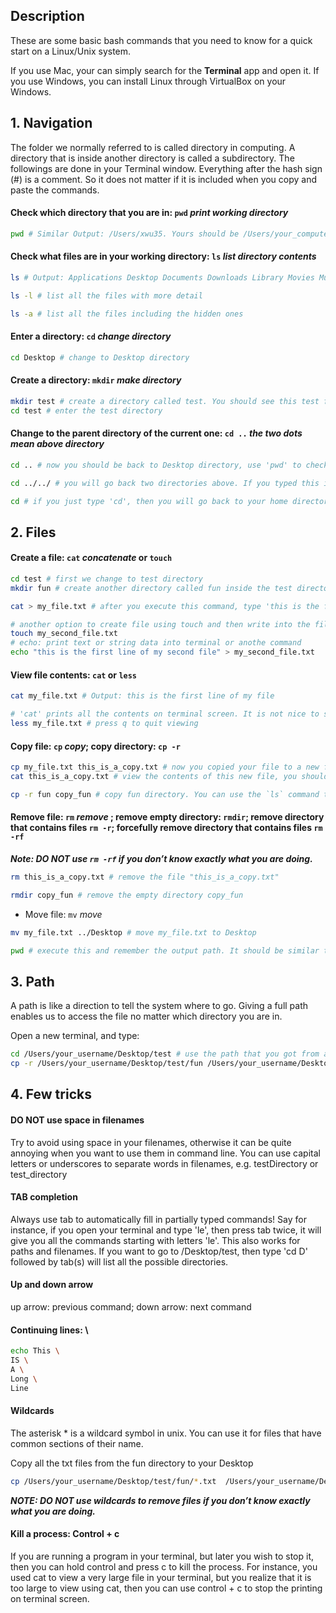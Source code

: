 ## Description

These are some basic bash commands that you need to know for a quick start on a Linux/Unix system. 

If you use Mac, your can simply search for the **Terminal** app and open it. If you use Windows, you can install Linux through VirtualBox on your Windows. 

## 1. Navigation

The folder we normally referred to is called directory in computing. A directory that is inside another directory is called a subdirectory. The followings are done in your Terminal window. Everything after the hash sign (#) is a comment. So it does not matter if it is included when you copy and paste the commands.

#### Check which directory that you are in: `pwd` *print working directory* 

```bash
pwd # Similar Output: /Users/xwu35. Yours should be /Users/your_computer_username
```

#### Check what files are in your working directory: `ls` *list directory contents*

```bash
ls # Output: Applications Desktop Documents Downloads Library Movies Music Pictures 

ls -l # list all the files with more detail

ls -a # list all the files including the hidden ones
```

#### Enter a directory: `cd` *change directory*

```bash
cd Desktop # change to Desktop directory
```

#### Create a directory: `mkdir` *make directory*

```bash
mkdir test # create a directory called test. You should see this test folder on your desktop now if you did type 'cd Desktop' above
cd test # enter the test directory
```

#### Change to the parent directory of the current one: `cd ..` *the two dots mean above directory*
```bash
cd .. # now you should be back to Desktop directory, use 'pwd' to check

cd ../../ # you will go back two directories above. If you typed this instead of 'cd ..' when you are in test directory, then you should be back to /Users/your_computer_username

cd # if you just type 'cd', then you will go back to your home directory /Users/your_computer_username. this is the same as 'cd ~'
```

## 2. Files

#### Create a file: `cat` *concatenate* or `touch`
```bash
cd test # first we change to test directory
mkdir fun # create another directory called fun inside the test directory. We will use this one later.

cat > my_file.txt # after you execute this command, type 'this is the first line of my file' as the content, then press control + d to stop

# another option to create file using touch and then write into the file using echo
touch my_second_file.txt
# echo: print text or string data into terminal or anothe command
echo "this is the first line of my second file" > my_second_file.txt 
```
#### View file contents: `cat` or `less`
```bash
cat my_file.txt # Output: this is the first line of my file 

# 'cat' prints all the contents on terminal screen. It is not nice to see if it is a large file. If you want to view a large file, you can use 'less' to view the file.
less my_file.txt # press q to quit viewing 
```

#### Copy file: `cp` *copy*; copy directory: `cp -r`
```bash
cp my_file.txt this_is_a_copy.txt # now you copied your file to a new file called 'this_is_a_copy.txt'
cat this_is_a_copy.txt # view the contents of this new file, you should see the same output as my_file.txt. 

cp -r fun copy_fun # copy fun directory. You can use the `ls` command to list all the files: copy_fun  fun   my_file.txt  this_is_a_copy.txt
```

#### Remove file: `rm` *remove* ; remove empty directory: `rmdir`; remove directory that contains files `rm -r`; forcefully remove directory that contains files `rm -rf` 

***Note: DO NOT use `rm -rf` if you don’t know exactly what you are doing.***
```bash
rm this_is_a_copy.txt # remove the file "this_is_a_copy.txt"

rmdir copy_fun # remove the empty directory copy_fun
```
  
- Move file: `mv` *move*
```bash
mv my_file.txt ../Desktop # move my_file.txt to Desktop

pwd # execute this and remember the output path. It should be similar to this: /Users/xwu35/Desktop/test
```

## 3. Path

A path is like a direction to tell the system where to go. Giving a full path enables us to access the file no matter which directory you are in.

Open a new terminal, and type:
```bash
cd /Users/your_username/Desktop/test # use the path that you got from above. Now you are in the test directory
cp -r /Users/your_username/Desktop/test/fun /Users/your_username/Desktop # copy the fun directory to your Desktop
```

## 4. Few tricks

#### DO NOT use space in filenames

Try to avoid using space in your filenames, otherwise it can be quite annoying when you want to use them in command line. You can use capital letters or underscores to separate words in filenames, e.g. testDirectory or test_directory

#### TAB completion

Always use tab to automatically fill in partially typed commands! Say for instance, if you open your terminal and type 'le', then press tab twice, it will give you all the commands starting with letters 'le'. This also works for paths and filenames. If you want to go to /Desktop/test, then type 'cd D' followed by tab(s) will list all the possible directories. 

#### Up and down arrow

up arrow: previous command; down arrow: next command

#### Continuing lines: \
```bash
echo This \
IS \
A \
Long \
Line
```

#### Wildcards

The asterisk * is a wildcard symbol in unix. You can use it for files that have common sections of their name. 

Copy all the txt files from the fun directory to your Desktop
```bash
cp /Users/your_username/Desktop/test/fun/*.txt  /Users/your_username/Desktop/ 
```
***NOTE: DO NOT use wildcards to remove files if you don’t know exactly what you are doing.***

#### Kill a process: Control + c

If you are running a program in your terminal, but later you wish to stop it, then you can hold control and press c to kill the process. For instance, you used cat to view a very large file in your terminal, but you realize that it is too large to view using cat, then you can use control + c to stop the printing on terminal screen.